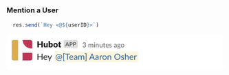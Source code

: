 ### Mention a User

```JavaScript
  res.send(`Hey <@${userID}>`)
```

![Mention](https://github.com/aaronosher/slack-and-hubot/raw/master/resources/mention.png) <!-- .element: class="fragment" -->